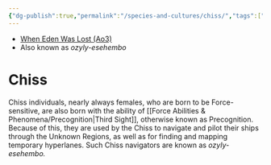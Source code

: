 ```yaml
---
{"dg-publish":true,"permalink":"/species-and-cultures/chiss/","tags":["culture"],"noteIcon":"saber1"}
---
```


- [When Eden Was Lost (Ao3)](https://archiveofourown.org/works/19334440/chapters/45992584)
- Also known as *ozyly-esehembo*
# Chiss

Chiss individuals, nearly always females, who are born to be Force-sensitive, are also born with the ability of [[Force Abilities & Phenomena/Precognition\|Third Sight]], otherwise known as Precognition. Because of this, they are used by the Chiss to navigate and pilot their ships through the Unknown Regions, as well as for finding and mapping temporary hyperlanes. Such Chiss navigators are known as *ozyly-esehembo.* 
